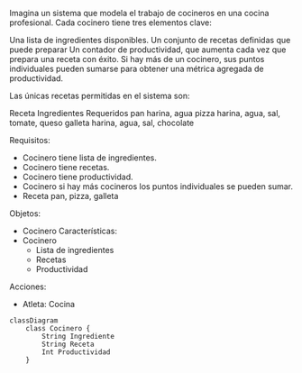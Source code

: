Imagina un sistema que modela el trabajo de cocineros en una cocina profesional.
Cada cocinero tiene tres elementos clave:

Una lista de ingredientes disponibles.
Un conjunto de recetas definidas que puede preparar
Un contador de productividad, que aumenta cada vez que prepara una receta con éxito. 
Si hay más de un cocinero, sus puntos individuales pueden sumarse para obtener una métrica agregada de productividad.

Las únicas recetas permitidas en el sistema son:

Receta	Ingredientes Requeridos
pan	harina, agua
pizza	harina, agua, sal, tomate, queso
galleta	harina, agua, sal, chocolate

Requisitos:
- Cocinero tiene lista de ingredientes.
- Cocinero tiene recetas.
- Cocinero tiene productividad.
- Cocinero si hay más cocineros los puntos individuales se pueden sumar.
- Receta pan, pizza, galleta


Objetos:
- Cocinero
Características:
- Cocinero
    - Lista de ingredientes
    - Recetas
    - Productividad
    
Acciones:
- Atleta: Cocina

```mermaid
classDiagram
    class Cocinero {
        String Ingrediente
        String Receta
        Int Productividad
    }
```
